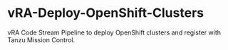 # vRA-Deploy-OpenShift-Clusters
vRA Code Stream Pipeline to deploy OpenShift clusters and register with Tanzu Mission Control. 
